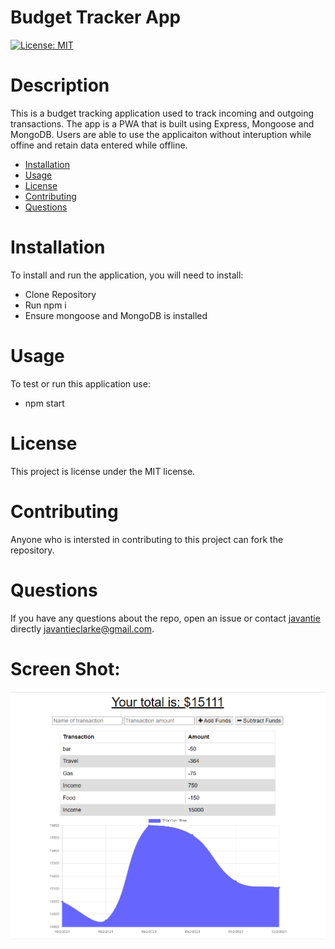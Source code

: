 
# Budget Tracker App
[![License: MIT](https://img.shields.io/badge/License-MIT-yellow.svg)](https://opensource.org/licenses/MIT)
# Description
This is a budget tracking application used to track incoming and outgoing transactions. The app is a PWA that is built using Express, Mongoose and MongoDB. Users are able to use the applicaiton without interuption while offine and retain data entered while offline.  
* [Installation](#installation)
* [Usage](#usage)
* [License](#license)
* [Contributing](#contributing)
* [Questions](#questions)
# Installation
To install and run the application, you will need to install:

- Clone Repository
- Run npm i
- Ensure mongoose and MongoDB is installed
# Usage
​To test or run this application use: 
- npm start
# License
  This project is license under the  MIT license.
# Contributing
​Anyone who is intersted in contributing to this project can fork the repository. 
# Questions
If you have any questions about the repo, open an issue or contact [javantie](https://github.com/javantie) directly [javantieclarke@gmail.com](mailto:javantieclarke@gmail.com).

# Screen Shot:
![App Image](https://github.com/javantie/Budget-App/blob/main/public/img/Capture.PNG)
